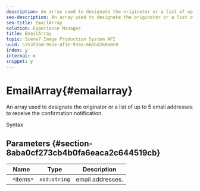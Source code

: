 ```yaml
---
description: An array used to designate the originator or a list of up to 5 email addresses to receive the confirmation notification.
seo-description: An array used to designate the originator or a list of up to 5 email addresses to receive the confirmation notification.
seo-title: EmailArray
solution: Experience Manager
title: EmailArray
topic: Scene7 Image Production System API
uuid: 5753f26d-9a5e-4f1e-93aa-6b6bd260a0c0
index: y
internal: n
snippet: y
---
```


# EmailArray{#emailarray}

An array used to designate the originator or a list of up to 5 email addresses to receive the confirmation notification.

 Syntax 

## Parameters {#section-8aba0cf273cb4b0fa6eaca2c644519cb}

|  Name  | Type  | Description  |
|---|---|---|
|  ` *`items`*`  | `xsd:string`  | email addresses.  |

